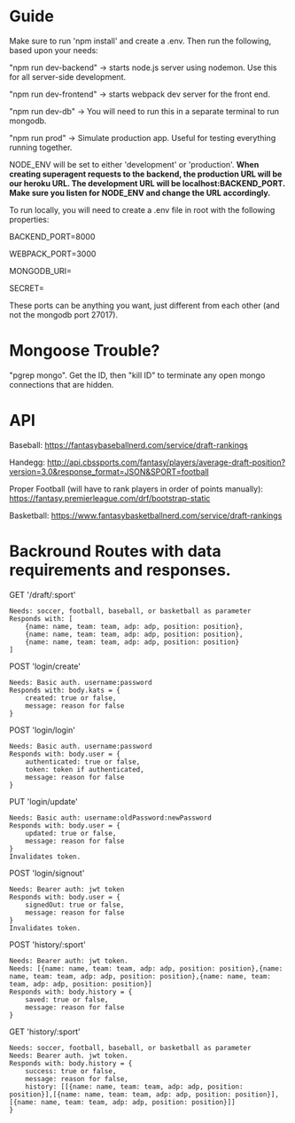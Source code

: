 # Guide

Make sure to run 'npm install' and create a .env. Then run the following, based upon your needs: 

"npm run dev-backend"     -> starts node.js server using nodemon. Use this for all server-side development.

"npm run dev-frontend"    -> starts webpack dev server for the front end. 

"npm run dev-db"          -> You will need to run this in a separate terminal to run mongodb.

"npm run prod"            -> Simulate production app. Useful for testing everything running together.

NODE_ENV will be set to either 'development' or 'production'. **When creating superagent requests to the backend, the production URL will be our heroku URL. The development URL will be localhost:BACKEND_PORT. Make sure you listen for NODE_ENV and change the URL accordingly.**

To run locally, you will need to create a .env file in root with the following properties:

BACKEND_PORT=8000

WEBPACK_PORT=3000

MONGODB_URI=

SECRET= 

These ports can be anything you want, just different from each other (and not the mongodb port 27017).

# Mongoose Trouble?

"pgrep mongo". Get the ID, then "kill ID" to terminate any open mongo connections that are hidden. 

# API

Baseball: https://fantasybaseballnerd.com/service/draft-rankings

Handegg: http://api.cbssports.com/fantasy/players/average-draft-position?version=3.0&response_format=JSON&SPORT=football

Proper Football (will have to rank players in order of points manually): https://fantasy.premierleague.com/drf/bootstrap-static

Basketball: https://www.fantasybasketballnerd.com/service/draft-rankings


# Backround Routes with data requirements and responses.

GET '/draft/:sport'
```
Needs: soccer, football, baseball, or basketball as parameter
Responds with: [
    {name: name, team: team, adp: adp, position: position},
    {name: name, team: team, adp: adp, position: position},
    {name: name, team: team, adp: adp, position: position}
]
```

POST 'login/create'
```
Needs: Basic auth. username:password
Responds with: body.kats = {
    created: true or false,
    message: reason for false
}
```

POST 'login/login'
```
Needs: Basic auth. username:password
Responds with: body.user = {
    authenticated: true or false,
    token: token if authenticated,
    message: reason for false
}
```

PUT 'login/update'
```
Needs: Basic auth: username:oldPassword:newPassword
Responds with: body.user = {
    updated: true or false,
    message: reason for false
}
Invalidates token.
```

POST 'login/signout'
```
Needs: Bearer auth: jwt token
Responds with: body.user = {
    signedOut: true or false,
    message: reason for false
}
Invalidates token.
```

POST 'history/:sport'
```
Needs: Bearer auth: jwt token.
Needs: [{name: name, team: team, adp: adp, position: position},{name: name, team: team, adp: adp, position: position},{name: name, team: team, adp: adp, position: position}]
Responds with: body.history = {
    saved: true or false,
    message: reason for false
}
```

GET 'history/:sport'
```
Needs: soccer, football, baseball, or basketball as parameter
Needs: Bearer auth. jwt token.
Responds with: body.history = {
    success: true or false,
    message: reason for false,
    history: [[{name: name, team: team, adp: adp, position: position}],[{name: name, team: team, adp: adp, position: position}],[{name: name, team: team, adp: adp, position: position}]]
}
```

